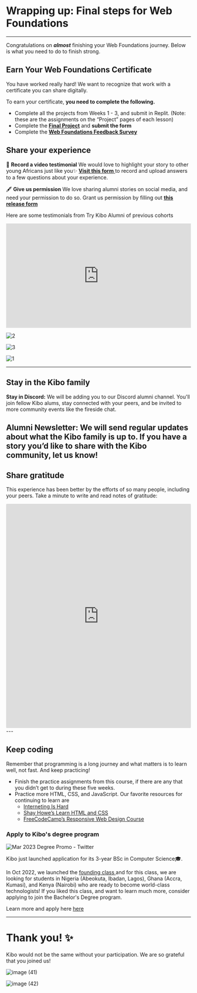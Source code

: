 # Wrapping up: Final steps for Web Foundations


---

Congratulations on ***almost*** finishing your Web Foundations journey. Below is what you need to do to finish strong.

## Earn Your Web Foundations Certificate

You have worked really hard! We want to recognize that work with a certificate you can share digitally.

To earn your certificate, **you need to complete the following.**

- Complete all the projects from Weeks 1 - 3, and submit in Replit. (Note: these are the assignments on the “Project” pages of each lesson)
- Complete the **[Final Project](final-project.md)** and **submit the form**
- Complete the <a href="https://forms.gle/PboqmgCxRCjBvc5L9" target="_blank">**Web Foundations Feedback Survey**</a>

## Share your experience

<aside>

🎥 **Record a video testimonial**
We would love to highlight your story to other young Africans just like you✨ <a href="https://forms.gle/M4TSBpL6F2kM3Xrh7" target = "_blank">**Visit this form** </a> to record and upload answers to a few questions about your experience.

</aside>

<aside>

🖋️ **Give us permission**
We love sharing alumni stories on social media, and need your permission to do so. Grant us permission by filling out **[this release form](https://kibo-school.typeform.com/release-form)**

</aside>

 Here are some testimonials from Try Kibo Alumni of previous cohorts

<div style="position: relative; padding-bottom: 56.25%; height: 0;"><iframe src="https://www.youtube.com/embed/bUwyrTy2VLY" title="YouTube video player" frameborder="0" allow="accelerometer; autoplay; clipboard-write; encrypted-media; gyroscope; picture-in-picture" allowfullscreen style="position: absolute; top: 0; left: 0; width: 100%; height: 100%;"></iframe></div>

![2](https://user-images.githubusercontent.com/88333571/224418893-862fd995-a76a-4507-a648-3086ebbacc83.png)

![3](https://user-images.githubusercontent.com/88333571/224418918-04704f4f-806e-485b-bf11-3b9c98506b04.png)

![1](https://user-images.githubusercontent.com/88333571/224418940-9a507166-c93b-4a4c-9851-7039c6b0db77.png)

---

## Stay in the Kibo family

**Stay in Discord:** We will be adding you to our Discord alumni channel. You'll join fellow Kibo alums, stay connected with your peers, and be invited to more community events like the fireside chat.

**Alumni Newsletter:** We will send regular updates about what the Kibo family is up to. If you have a story you’d like to share with the Kibo community, let us know!
---

## Share gratitude

This experience has been better by the efforts of so many people, including your peers. Take a minute to write and read notes of gratitude:

<div style="border:1px solid rgba(0,0,0,0.1);border-radius:2px;box-sizing:border-box;overflow:hidden;position:relative;width:100%;background:#F4F4F4"><iframe src="https://padlet.com/curriculumpad/try-kibo-feb-2023-gratitude-board-oxd9ef5vzjaommyo" frameborder="0" allow="camera;microphone;geolocation" style="width:100%;height:608px;display:block;padding:0;margin:0"></iframe></div>
---

## Keep coding

Remember that programming is a long journey and what matters is to learn well, not fast. And keep practicing!

- Finish the practice assignments from this course, if there are any that you didn’t get to during these five weeks.
- Practice more HTML, CSS, and JavaScript. Our favorite resources for continuing to learn are
    - [Interneting Is Hard](https://www.internetingishard.com/)
    - [Shay Howe’s Learn HTML and CSS](https://learn.shayhowe.com/html-css/)
    - [FreeCodeCamp’s Responsive Web Design Course](https://www.freecodecamp.org/learn/2022/responsive-web-design/)

### Apply to Kibo's degree program

![Mar 2023 Degree Promo - Twitter](https://user-images.githubusercontent.com/88333571/224420008-37fb778c-c2d3-4eee-999c-760acd5872ac.png)

Kibo just launched application for its 3-year BSc in Computer Science🎓. 

In Oct 2022, we launched the <a href="https://www.linkedin.com/feed/update/urn:li:activity:6982627519971643392" target = "_blank">founding class </a> and for this class, we are looking for students in Nigeria (Abeokuta, Ibadan, Lagos), Ghana (Accra, Kumasi), and Kenya (Nairobi) who are ready to become world-class technologists! If you liked this class, and want to learn much more, consider applying to join the Bachelor's Degree program.

Learn more and apply here <a href="https://kibo.school/degree/" target="_blank">here </a>

---

# **Thank you! ✨**

Kibo would not be the same without your participation. We are so grateful that you joined us!

![image (41)](https://user-images.githubusercontent.com/88333571/224420615-bc22410d-cadd-49a8-ba7d-3623b5649e01.png)

![image (42)](https://user-images.githubusercontent.com/88333571/224420744-81cd1ca1-9be6-453b-80f3-4fa64dd844d4.png)
